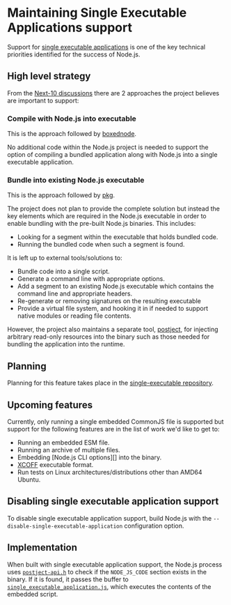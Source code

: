 # Maintaining Single Executable Applications support

Support for [single executable applications][] is one of the key technical
priorities identified for the success of Node.js.

## High level strategy

From the [Next-10 discussions][] there are 2 approaches the project believes are
important to support:

### Compile with Node.js into executable

This is the approach followed by [boxednode][].

No additional code within the Node.js project is needed to support the
option of compiling a bundled application along with Node.js into a single
executable application.

### Bundle into existing Node.js executable

This is the approach followed by [pkg][].

The project does not plan to provide the complete solution but instead the key
elements which are required in the Node.js executable in order to enable
bundling with the pre-built Node.js binaries. This includes:

* Looking for a segment within the executable that holds bundled code.
* Running the bundled code when such a segment is found.

It is left up to external tools/solutions to:

* Bundle code into a single script.
* Generate a command line with appropriate options.
* Add a segment to an existing Node.js executable which contains
  the command line and appropriate headers.
* Re-generate or removing signatures on the resulting executable
* Provide a virtual file system, and hooking it in if needed to
  support native modules or reading file contents.

However, the project also maintains a separate tool, [postject][], for injecting
arbitrary read-only resources into the binary such as those needed for bundling
the application into the runtime.

## Planning

Planning for this feature takes place in the [single-executable repository][].

## Upcoming features

Currently, only running a single embedded CommonJS file is supported but support
for the following features are in the list of work we'd like to get to:

* Running an embedded ESM file.
* Running an archive of multiple files.
* Embedding [Node.js CLI options][] into the binary.
* [XCOFF][] executable format.
* Run tests on Linux architectures/distributions other than AMD64 Ubuntu.

## Disabling single executable application support

To disable single executable application support, build Node.js with the
`--disable-single-executable-application` configuration option.

## Implementation

When built with single executable application support, the Node.js process uses
[`postject-api.h`][] to check if the `NODE_JS_CODE` section exists in the
binary. If it is found, it passes the buffer to
[`single_executable_application.js`][], which executes the contents of the
embedded script.

[Next-10 discussions]: https://github.com/nodejs/next-10/blob/main/meetings/summit-nov-2021.md#single-executable-applications
[Node.js-specific CLI options]: https://nodejs.org/api/cli.html
[XCOFF]: https://www.ibm.com/docs/en/aix/7.2?topic=formats-xcoff-object-file-format
[`postject-api.h`]: https://github.com/nodejs/node/blob/71951a0e86da9253d7c422fa2520ee9143e557fa/test/fixtures/postject-copy/node_modules/postject/dist/postject-api.h
[`single_executable_application.js`]: https://github.com/nodejs/node/blob/main/lib/internal/main/single_executable_application.js
[boxednode]: https://github.com/mongodb-js/boxednode
[pkg]: https://github.com/vercel/pkg
[postject]: https://github.com/nodejs/postject
[single executable applications]: https://github.com/nodejs/node/blob/main/doc/contributing/technical-priorities.md#single-executable-applications
[single-executable repository]: https://github.com/nodejs/single-executable

